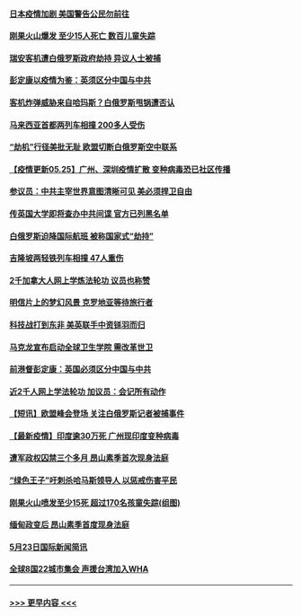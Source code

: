 #### [日本疫情加剧 美国警告公民勿前往](../pages/prog202/a103127250.md?t=05251352) 
#### [刚果火山爆发 至少15人死亡 数百儿童失踪](../pages/prog202/a103126896.md?t=05251352) 
#### [瑞安客机遭白俄罗斯政府劫持 异议人士被捕](../pages/prog202/a103126860.md?t=05251352) 
#### [彭定康以疫情为鉴：英须区分中国与中共](../pages/prog202/a103126898.md?t=05251352) 
#### [客机炸弹威胁来自哈玛斯？白俄罗斯甩锅遭否认](../pages/prog202/a103127183.md?t=05251352) 
#### [马来西亚首都两列车相撞 200多人受伤](../pages/prog202/a103126858.md?t=05251352) 
#### [“劫机”行径美批无耻 欧盟切断白俄罗斯空中联系](../pages/prog202/a103127154.md?t=05251352) 
#### [【疫情更新05.25】广州、深圳疫情扩散 变种病毒恐已社区传播](../pages/prog202/a103114528.md?t=05251352) 
#### [参议员：中共主宰世界意图清晰可见 美必须捍卫自由](../pages/prog202/a103126902.md?t=05251352) 
#### [传英国大学即将查办中共间谍 官方已列黑名单](../pages/prog202/a103126944.md?t=05251352) 
#### [白俄罗斯迫降国际航班 被称国家式“劫持”](../pages/prog202/a103126989.md?t=05251352) 
#### [吉隆坡两轻铁列车相撞 47人重伤](../pages/prog202/a103126991.md?t=05251352) 
#### [2千加拿大人网上学炼法轮功 议员也称赞](../pages/prog202/a103126981.md?t=05251352) 
#### [明信片上的梦幻风景 克罗地亚等待旅行者](../pages/prog202/a103126969.md?t=05251352) 
#### [科技战打到东非 美英联手中资铩羽而归](../pages/prog202/a103126914.md?t=05251352) 
#### [马克龙宣布启动全球卫生学院 需改革世卫](../pages/prog202/a103126937.md?t=05251352) 
#### [前港督彭定康：英国必须区分中国与中共](../pages/prog202/a103126834.md?t=05251352) 
#### [近2千人网上学法轮功 加议员：会记所有动作](../pages/prog202/a103126866.md?t=05251352) 
#### [【短讯】欧盟峰会登场 关注白俄罗斯记者被捕事件](../pages/prog202/a103126775.md?t=05251352) 
#### [【最新疫情】印度逾30万死 广州现印度变种病毒](../pages/prog202/a103126757.md?t=05251352) 
#### [遭军政权囚禁三个多月 昂山素季首次现身法庭](../pages/prog202/a103126754.md?t=05251352) 
#### [“绿色王子”吁刺杀哈马斯领导人 以惩戒伤害平民](../pages/prog202/a103126653.md?t=05251352) 
#### [刚果火山喷发至少15死 超过170名孩童失踪(组图)](../pages/prog202/a103126487.md?t=05251352) 
#### [缅甸政变后 昂山素季首度现身法庭](../pages/prog202/a103126530.md?t=05251352) 
#### [5月23日国际新闻简讯](../pages/prog202/a103126496.md?t=05251352) 
#### [全球8国22城市集会 声援台湾加入WHA](../pages/prog202/a103126509.md?t=05251352) 

----
#### [ >>> 更早内容 <<< ](../indexes/prog202-earlier.md)
